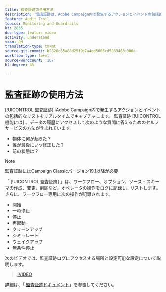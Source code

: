 ```yaml
---
title: 監査証跡の使用方法
description: '監査証跡は、Adobe Campaign内で発生するアクションとイベントの包括的なリストをリアルタイムでキャプチャします。 '
feature: Audit Trail
topics: Monitoring and Guardrails
kt: 2835
doc-type: feature video
activity: understand
team: PM
translation-type: tm+mt
source-git-commit: b2820c65a88d25f9b7a4ed5005cd5083463e000a
workflow-type: tm+mt
source-wordcount: '167'
ht-degree: 4%

---
```



# 監査証跡の使用方法

[!UICONTROL 監査証跡] :Adobe Campaign内で発生するアクションとイベントの包括的なリストをリアルタイムでキャプチャします。 監査証跡 [!UICONTROL 機能には] 、データの履歴にアクセスして次のような質問に答えるためのセルフサービスの方法が含まれています。

* 物体に何が起きた？
* 誰が最後にいつ修正した？
* 前の状態は？

>[!NOTE]
>
>監査証跡にはCampaign Classicバージョン19.1以降が必要

「 [!UICONTROL 監査証跡] 」は、ワークフロー、オプション、ソース・スキーマの作成、変更、削除など、オペレータの操作をログに記録し、リストします。 さらに、ワークフロー専用に次の操作が記録されます。

* 開始
* 一時停止
* 停止
* 再起動
* クリーンアップ
* シミュレート
* ウェイクアップ
* 無条件停止

次のビデオでは、監査証跡ログにアクセスする場所と設定可能な設定について説明します。

>[!VIDEO](https://video.tv.adobe.com/v/27425?quality=12)

詳細は、「 [監査証跡ドキュメント](https://docs.adobe.com/content/help/en/campaign-classic/using/monitoring-campaign-classic/production-procedures/audit-trail.html)」を参照してください。
